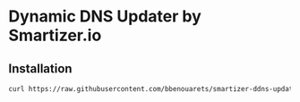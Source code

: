 # Dynamic DNS Updater by Smartizer.io

## Installation
```bash
curl https://raw.githubusercontent.com/bbenouarets/smartizer-ddns-updater/main/install.sh | bash
```